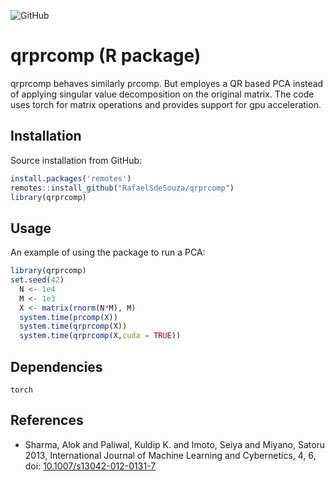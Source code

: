 ![GitHub](https://img.shields.io/github/license/RafaelSdeSouza/qrprcomp)
# qrprcomp (R package)

qrprcomp behaves similarly prcomp. But employes a QR based PCA instead of applying singular value decomposition on the original matrix. The code uses torch for matrix operations and provides support for gpu acceleration. 

## Installation

Source installation from GitHub:

```R
install.packages('remotes')
remotes::install_github("RafaelSdeSouza/qrprcomp")
library(qrprcomp)
```
## Usage

An example of using the package to run a PCA:

``` r
library(qrprcomp)
set.seed(42)
  N <- 1e4
  M <- 1e3
  X <- matrix(rnorm(N*M), M)
  system.time(prcomp(X))
  system.time(qrprcomp(X))
  system.time(qrprcomp(X,cuda = TRUE))

```

## Dependencies

`torch`

## References
- Sharma, Alok and Paliwal, Kuldip K. and Imoto, Seiya and Miyano, Satoru 2013, International Journal of Machine Learning and Cybernetics, 4, 6, doi: [10.1007/s13042-012-0131-7](https://doi.org/10.1007/s13042-012-0131-7)
